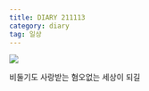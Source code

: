 ```yaml
---
title: DIARY 211113
category: diary
tag: 일상
---
```

<img src='https://user-images.githubusercontent.com/81026531/141646648-4a6b76e8-838c-4bcd-8821-761145b8a14c.jpeg'>

비둘기도 사랑받는 혐오없는 세상이 되길
